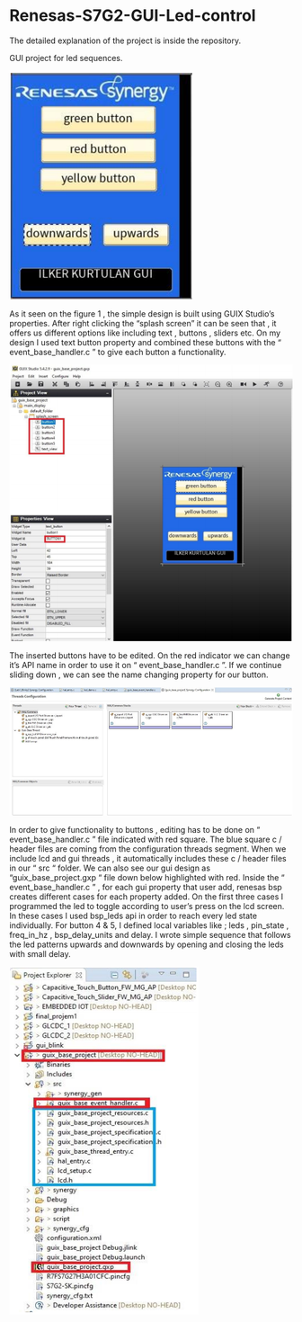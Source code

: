 # Renesas-S7G2-GUI-Led-control

The detailed explanation of the project is inside the repository.

GUI project for led sequences.

![Screenshot](sc1.png)

As it seen on the figure 1 , the simple design is built using GUIX
Studio’s properties. After right clicking the “splash screen” it can be
seen that , it offers us different options like including text , buttons ,
sliders etc. On my design I used text button property and combined
these buttons with the “ event_base_handler.c ” to give each button a
functionality.

![Screenshot](sc2.png)

The inserted buttons have to be edited. On the
red indicator we can change it’s API name in
order to use it on “ event_base_handler.c ”. If
we continue sliding down , we can see the
name changing property for our button.

![Screenshot](sc3.png)

In order to give functionality to buttons , editing has to be done on “
event_base_handler.c ” file indicated with red square. The blue square c /
header files are coming from the configuration threads segment. When we
include lcd and gui threads , it automatically includes these c / header files
in our “ src “ folder. We can also see our gui design as
“guix_base_project.gxp “ file down below highlighted with red.
Inside the “ event_base_handler.c ” , for each gui property that user add,
renesas bsp creates different cases for each property added. On the first three
cases I programmed the led to toggle according to user’s press on the lcd
screen. In these cases I used bsp_leds api in order to reach every led state
individually.
For button 4 & 5, I defined local variables like ; leds , pin_state , freq_in_hz
, bsp_delay_units and delay. I wrote simple sequence that follows the led
patterns upwards and downwards by opening and closing the leds with small
delay.

![Screenshot](sc4.png)


